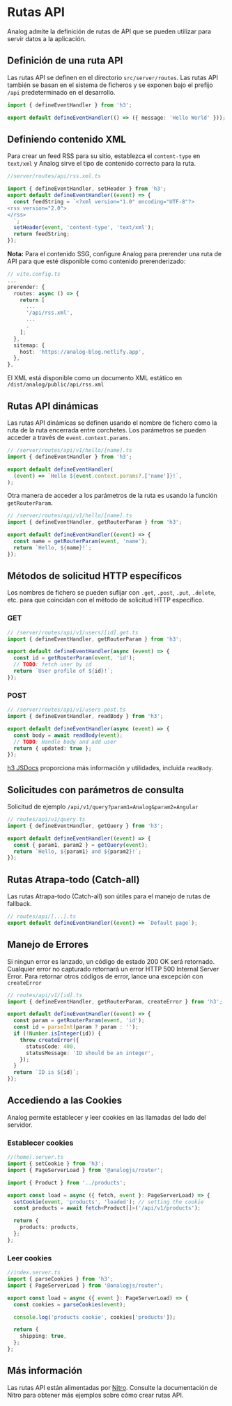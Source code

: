 # Rutas API

Analog admite la definición de rutas de API que se pueden utilizar para servir datos a la aplicación.

## Definición de una ruta API

Las rutas API se definen en el directorio `src/server/routes`. Las rutas API también se basan en el sistema de ficheros y se exponen bajo el prefijo `/api` predeterminado en el desarrollo.

```ts
import { defineEventHandler } from 'h3';

export default defineEventHandler(() => ({ message: 'Hello World' }));
```

## Definiendo contenido XML

Para crear un feed RSS para su sitio, establezca el `content-type` en `text/xml` y Analog sirve el tipo de contenido correcto para la ruta.

```ts
//server/routes/api/rss.xml.ts

import { defineEventHandler, setHeader } from 'h3';
export default defineEventHandler((event) => {
  const feedString = `<?xml version="1.0" encoding="UTF-8"?>
<rss version="2.0">
</rss>
  `;
  setHeader(event, 'content-type', 'text/xml');
  return feedString;
});
```

**Nota:** Para el contenido SSG, configure Analog para prerender una ruta de API para que esté disponible como contenido prerenderizado:

```ts
// vite.config.ts
...
prerender: {
  routes: async () => {
    return [
      ...
      '/api/rss.xml',
      ...
      .
    ];
  },
  sitemap: {
    host: 'https://analog-blog.netlify.app',
  },
},
```

El XML está disponible como un documento XML estático en `/dist/analog/public/api/rss.xml`

## Rutas API dinámicas

Las rutas API dinámicas se definen usando el nombre de fichero como la ruta de la ruta encerrada entre corchetes. Los parámetros se pueden acceder a través de `event.context.params`.

```ts
// /server/routes/api/v1/hello/[name].ts
import { defineEventHandler } from 'h3';

export default defineEventHandler(
  (event) => `Hello ${event.context.params?.['name']}!`,
);
```

Otra manera de acceder a los parámetros de la ruta es usando la función `getRouterParam`.

```ts
// /server/routes/api/v1/hello/[name].ts
import { defineEventHandler, getRouterParam } from 'h3';

export default defineEventHandler((event) => {
  const name = getRouterParam(event, 'name');
  return `Hello, ${name}!`;
});
```

## Métodos de solicitud HTTP específicos

Los nombres de fichero se pueden sufijar con `.get`, `.post`, `.put`, `.delete`, etc. para que coincidan con el método de solicitud HTTP específico.

### GET

```ts
// /server/routes/api/v1/users/[id].get.ts
import { defineEventHandler, getRouterParam } from 'h3';

export default defineEventHandler(async (event) => {
  const id = getRouterParam(event, 'id');
  // TODO: fetch user by id
  return `User profile of ${id}!`;
});
```

### POST

```ts
// /server/routes/api/v1/users.post.ts
import { defineEventHandler, readBody } from 'h3';

export default defineEventHandler(async (event) => {
  const body = await readBody(event);
  // TODO: Handle body and add user
  return { updated: true };
});
```

[h3 JSDocs](https://www.jsdocs.io/package/h3#package-index-functions) proporciona más información y utilidades, incluida `readBody`.

## Solicitudes con parámetros de consulta

Solicitud de ejemplo `/api/v1/query?param1=Analog&param2=Angular`

```ts
// routes/api/v1/query.ts
import { defineEventHandler, getQuery } from 'h3';

export default defineEventHandler((event) => {
  const { param1, param2 } = getQuery(event);
  return `Hello, ${param1} and ${param2}!`;
});
```

## Rutas Atrapa-todo (Catch-all)

Las rutas Atrapa-todo (Catch-all) son útiles para el manejo de rutas de fallback.

```ts
// routes/api/[...].ts
export default defineEventHandler((event) => `Default page`);
```

## Manejo de Errores

Si ningun error es lanzado, un código de estado 200 OK será retornado. Cualquier error no capturado retornará un error HTTP 500 Internal Server Error.
Para retornar otros códigos de error, lance una excepción con `createError`

```ts
// routes/api/v1/[id].ts
import { defineEventHandler, getRouterParam, createError } from 'h3';

export default defineEventHandler((event) => {
  const param = getRouterParam(event, 'id');
  const id = parseInt(param ? param : '');
  if (!Number.isInteger(id)) {
    throw createError({
      statusCode: 400,
      statusMessage: 'ID should be an integer',
    });
  }
  return `ID is ${id}`;
});
```

## Accediendo a las Cookies

Analog permite establecer y leer cookies en las llamadas del lado del servidor.

### Establecer cookies

```ts
//(home).server.ts
import { setCookie } from 'h3';
import { PageServerLoad } from '@analogjs/router';

import { Product } from '../products';

export const load = async ({ fetch, event }: PageServerLoad) => {
  setCookie(event, 'products', 'loaded'); // setting the cookie
  const products = await fetch<Product[]>('/api/v1/products');

  return {
    products: products,
  };
};
```

### Leer cookies

```ts
//index.server.ts
import { parseCookies } from 'h3';
import { PageServerLoad } from '@analogjs/router';

export const load = async ({ event }: PageServerLoad) => {
  const cookies = parseCookies(event);

  console.log('products cookie', cookies['products']);

  return {
    shipping: true,
  };
};
```

## Más información

Las rutas API están alimentadas por [Nitro](https://nitro.unjs.io). Consulte la documentación de Nitro para obtener más ejemplos sobre cómo crear rutas API.
